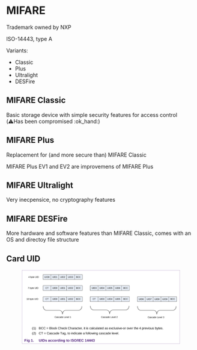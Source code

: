 # MIFARE

Trademark owned by NXP

ISO-14443, type A

Variants:

* Classic
* Plus
* Ultralight
* DESFire

## MIFARE Classic

Basic storage device with simple security features for access control (:warning:Has been compromised :ok\_hand:)

## MIFARE Plus

Replacement for (and more secure than) MIFARE Classic

MIFARE Plus EV1 and EV2 are improvemens of MIFARE Plus

## MIFARE Ultralight

Very inecpensice, no cryptography features

## MIFARE DESFire

More hardware and software features than MIFARE Classic, comes with an OS and directoy file structure





## Card UID

<figure><img src="../../.gitbook/assets/image (1) (1).png" alt=""><figcaption></figcaption></figure>
